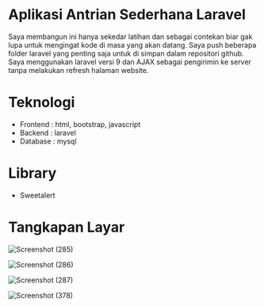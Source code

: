 # Aplikasi Antrian Sederhana Laravel
Saya membangun ini hanya sekedar latihan dan sebagai contekan biar gak lupa untuk mengingat kode di masa yang akan datang. Saya push beberapa folder laravel yang penting saja untuk di simpan dalam repositori github. Saya menggunakan laravel versi 9 dan AJAX sebagai pengirimin ke server tanpa melakukan refresh halaman website.

# Teknologi
- Frontend : html, bootstrap, javascript 
- Backend : laravel
- Database : mysql

# Library
- Sweetalert

# Tangkapan Layar
![Screenshot (285)](https://user-images.githubusercontent.com/83481679/227674619-51f8e352-7cc2-4901-a22b-a94b9d6ad3d6.png)

![Screenshot (286)](https://user-images.githubusercontent.com/83481679/227674625-a1074b4f-681c-4d1e-8276-47f54c05285c.png)

![Screenshot (287)](https://user-images.githubusercontent.com/83481679/227674626-4e111996-0fd9-4f68-9e04-5064fe3b7072.png)

![Screenshot (378)](https://user-images.githubusercontent.com/83481679/227674629-50386537-892c-43f1-a340-c5a569c3127d.png)
